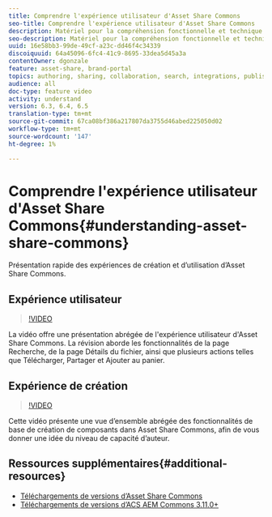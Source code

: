 ```yaml
---
title: Comprendre l'expérience utilisateur d'Asset Share Commons
seo-title: Comprendre l'expérience utilisateur d'Asset Share Commons
description: Matériel pour la compréhension fonctionnelle et technique Ressources Partager des communes
seo-description: Matériel pour la compréhension fonctionnelle et technique Ressources Partager des communes
uuid: 16e58bb3-99de-49cf-a23c-dd46f4c34339
discoiquuid: 64a45096-6fc4-41c9-8695-33dea5d45a3a
contentOwner: dgonzale
feature: asset-share, brand-portal
topics: authoring, sharing, collaboration, search, integrations, publishing, metadata, images, renditions
audience: all
doc-type: feature video
activity: understand
version: 6.3, 6.4, 6.5
translation-type: tm+mt
source-git-commit: 67ca08bf386a217807da3755d46abed225050d02
workflow-type: tm+mt
source-wordcount: '147'
ht-degree: 1%

---
```



# Comprendre l&#39;expérience utilisateur d&#39;Asset Share Commons{#understanding-asset-share-commons}

Présentation rapide des expériences de création et d’utilisation d’Asset Share Commons.

## Expérience utilisateur

>[!VIDEO](https://video.tv.adobe.com/v/20497/?quality=9&learn=on)

La vidéo offre une présentation abrégée de l&#39;expérience utilisateur d&#39;Asset Share Commons. La révision aborde les fonctionnalités de la page Recherche, de la page Détails du fichier, ainsi que plusieurs actions telles que Télécharger, Partager et Ajouter au panier.

## Expérience de création

>[!VIDEO](https://video.tv.adobe.com/v/20498/?quality=9&learn=on)

Cette vidéo présente une vue d’ensemble abrégée des fonctionnalités de base de création de composants dans Asset Share Commons, afin de vous donner une idée du niveau de capacité d’auteur.

## Ressources supplémentaires{#additional-resources}

* [Téléchargements de versions d’Asset Share Commons](https://github.com/Adobe-Marketing-Cloud/asset-share-commons/releases)
* [Téléchargements de versions d’ACS AEM Commons 3.11.0+](https://github.com/Adobe-Consulting-Services/acs-aem-commons/releases)